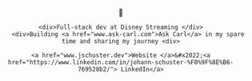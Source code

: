 <div align="center">
  👋

	<div>Full-stack dev at Disney Streaming </div>
		<div>Building <a href="www.ask-carl.com">Ask Carl</a> in my spare time and sharing my journey <div>

    <a href="www.jschuster.dev">Website </a>&#x2022;<a href="https://www.linkedin.com/in/johann-schuster-%F0%9F%8E%B6-769528b2/"> LinkedIn</a>

</div>
